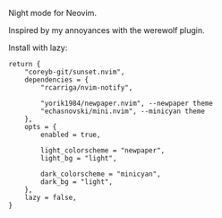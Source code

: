 Night mode for Neovim.

Inspired by my annoyances with the werewolf plugin.

Install with lazy:
```
return {
	"coreyb-git/sunset.nvim",
	dependencies = {
		"rcarriga/nvim-notify",

		"yorik1984/newpaper.nvim", --newpaper theme
		"echasnovski/mini.nvim", --minicyan theme
	},
	opts = {
		enabled = true,

		light_colorscheme = "newpaper",
		light_bg = "light",

		dark_colorscheme = "minicyan",
		dark_bg = "light",
	},
	lazy = false,
}
```
